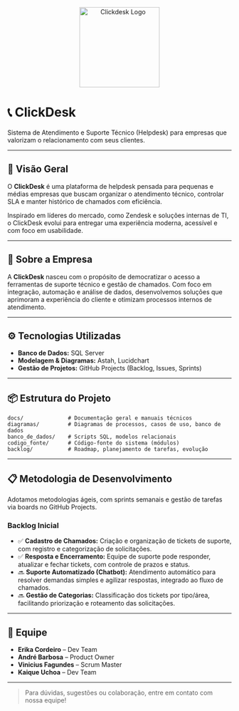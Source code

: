 <p align="center">
  <img src="https://github.com/ViniFagundes-A/clickdesk/blob/main/assets/clickdesk_logo.png" alt="Clickdesk Logo" width="180" />
</p>

# 📞 ClickDesk

Sistema de Atendimento e Suporte Técnico (Helpdesk) para empresas que valorizam o relacionamento com seus clientes.

---

## 🧩 Visão Geral

O **ClickDesk** é uma plataforma de helpdesk pensada para pequenas e médias empresas que buscam organizar o atendimento técnico, controlar SLA e manter histórico de chamados com eficiência.

Inspirado em líderes do mercado, como Zendesk e soluções internas de TI, o ClickDesk evolui para entregar uma experiência moderna, acessível e com foco em usabilidade.

---

## 🏢 Sobre a Empresa

A **ClickDesk** nasceu com o propósito de democratizar o acesso a ferramentas de suporte técnico e gestão de chamados. Com foco em integração, automação e análise de dados, desenvolvemos soluções que aprimoram a experiência do cliente e otimizam processos internos de atendimento.

---

## ⚙️ Tecnologias Utilizadas

- **Banco de Dados:** SQL Server
- **Modelagem & Diagramas:** Astah, Lucidchart
- **Gestão de Projetos:** GitHub Projects (Backlog, Issues, Sprints)

---

## 📦 Estrutura do Projeto

```
docs/              # Documentação geral e manuais técnicos
diagramas/         # Diagramas de processos, casos de uso, banco de dados
banco_de_dados/    # Scripts SQL, modelos relacionais
codigo_fonte/      # Código-fonte do sistema (módulos)
backlog/           # Roadmap, planejamento de tarefas, evolução
```

---

## 📋 Metodologia de Desenvolvimento

Adotamos metodologias ágeis, com sprints semanais e gestão de tarefas via boards no GitHub Projects.

### Backlog Inicial

- ✅ **Cadastro de Chamados:** Criação e organização de tickets de suporte, com registro e categorização de solicitações.
- ✅ **Resposta e Encerramento:** Equipe de suporte pode responder, atualizar e fechar tickets, com controle de prazos e status.
- 🔜 **Suporte Automatizado (Chatbot):** Atendimento automático para resolver demandas simples e agilizar respostas, integrado ao fluxo de chamados.
- 🔜 **Gestão de Categorias:** Classificação dos tickets por tipo/área, facilitando priorização e roteamento das solicitações.

---

## 👥 Equipe

- **Erika Cordeiro** – Dev Team
- **André Barbosa** – Product Owner
- **Vinicius Fagundes** – Scrum Master
- **Kaique Uchoa** – Dev Team

---

> Para dúvidas, sugestões ou colaboração, entre em contato com nossa equipe!
